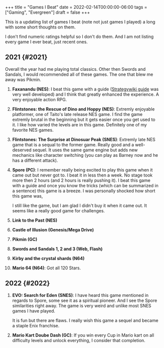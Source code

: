 +++
title = "Games I Beat"
date = 2022-02-14T00:00:00-06:00
tags = ["Gaming", "Evergreen"]
draft = false
+++

This is a updating list of games I beat (note not just games I played) a long with some short thoughts on them.

I don't find numeric ratings helpful so I don't do them. And I am not listing every game I ever beat, just recent ones.


## 2021 {#2021}

Overall the year had me playing total classics. Other then Swords and Sandals, I would recommended all of these games. The one that blew me away was Pikmin.

1.  **Faxanandu (NES)**: I beat this game with a guide ([Strategywiki guide](https://strategywiki.org/wiki/Faxanadu) was very well developed) and I think that greatly enhanced the experience. A very enjoyable action RPG.

2.  **Flintstones: the Rescue of Dino and Hoppy (NES)**: Extremly enjoyable platformer, one of Taito's late release NES game. I find the game extremly brutal in the beginning but it gets easier once you get used to it. I like how varied the levels are in this game. Definitely one of my favorite NES games.

3.  **Flintstones: The Surprise at Dinosuar Peak (SNES)**: Extremly late NES game that is a sequal to the former game. Really good and a well-deserved sequel. It uses the same game engine but adds new mechanics like character switching (you can play as Barney now and he has a different attack).

4.  **Spore (PC)**: I remember really being excited to play this game when it came out but never got to. I beat it in less then a week. No stage took more then 2 hours (and 2 hours is really pushing it). I beat this game with a guide and once you know the tricks (which can be summarized in a sentence) this game is a breeze. I was personally shocked how short this game was,

    I still like the game, but I am glad I didn't buy it when it came out. It seems like a really good game for challenges.

5.  **Link to the Past (NES)**

6.  **Castle of Illusion (Genesis/Mega Drive)**

7.  **Pikmin (GC)**

8.  **Swords and Sandals 1, 2 and 3 (Web, Flash)**

9.  **Kirby and the crystal shards (N64)**

10. **Mario 64 (N64)**: Got all 120 Stars.


## 2022 {#2022}

1.  **EVO: Search for Eden (SNES)**: I have heard this game mentioned in regards to Spore, some see it as a spiritual pioneer. And I see the Spore similarities right away. The game is very weird and unlike most SNES games I have played.

    It is fun but there are flaws. I really wish this game a sequel and became a staple Enix franchise.

2.  **Mario Kart Doube Dash (GC)**: If you win every Cup in Mario kart on all difficulty levels and unlock everything, I consider that completion.